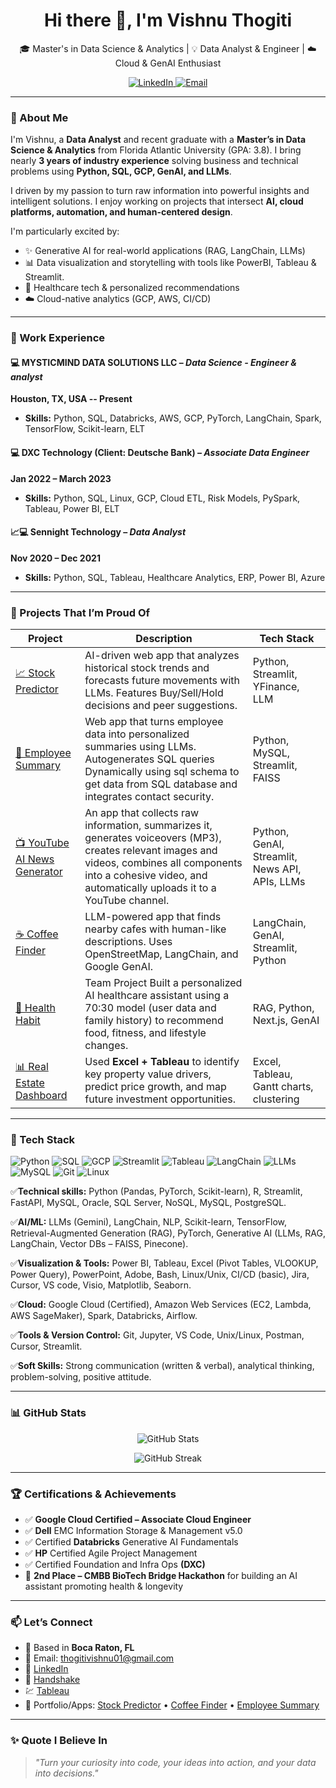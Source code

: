 <h1 align="center">Hi there 👋, I'm Vishnu Thogiti</h1>

<p align="center">
  🎓 Master's in Data Science & Analytics | 💡 Data Analyst & Engineer | ☁️ Cloud & GenAI Enthusiast  
</p>

<p align="center">
  <a href="https://www.linkedin.com/in/vishnu-thogiti-52421926b/" target="_blank">
    <img src="https://img.shields.io/badge/LinkedIn-Vishnu%20Thogiti-blue?style=flat&logo=linkedin" alt="LinkedIn"/>
  </a>
  <a href="mailto:thogitivishnu01@gmail.com">
    <img src="https://img.shields.io/badge/Email-thogitivishnu01@gmail.com-red?style=flat&logo=gmail" alt="Email"/>
  </a>
</p>

---

### 🧠 About Me

I'm Vishnu, a **Data Analyst** and recent graduate with a **Master’s in Data Science & Analytics** from Florida Atlantic University (GPA: 3.8). I bring nearly **3 years of industry experience** solving business and technical problems using **Python, SQL, GCP, GenAI, and LLMs**.

I driven by my passion to turn raw information into powerful insights and intelligent solutions. I enjoy working on projects that intersect **AI, cloud platforms, automation, and human-centered design**.

I'm particularly excited by:
- ✨ Generative AI for real-world applications (RAG, LangChain, LLMs)
- 📊 Data visualization and storytelling with tools like PowerBI, Tableau & Streamlit.
- 🏥 Healthcare tech & personalized recommendations
- ☁️ Cloud-native analytics (GCP, AWS, CI/CD)

---

### 💼 Work Experience

#### 💻 MYSTICMIND DATA SOLUTIONS LLC  – *Data Science - Engineer & analyst*	
**Houston, TX, USA -- Present**

- **Skills:** Python, SQL, Databricks, AWS, GCP, PyTorch, LangChain, Spark, TensorFlow, Scikit-learn, ELT


#### 💻 DXC Technology (Client: Deutsche Bank) – *Associate Data Engineer*
**Jan 2022 – March 2023**
- **Skills:** Python, SQL, Linux, GCP, Cloud ETL, Risk Models, PySpark, Tableau, Power BI, ELT


#### 📈💻 Sennight Technology – *Data Analyst*
**Nov 2020 – Dec 2021**
- **Skills:** Python, SQL, Tableau, Healthcare Analytics, ERP, Power BI, Azure

---

### 🚀 Projects That I’m Proud Of

| Project | Description | Tech Stack |
|--------|-------------|------------|
| [📈 Stock Predictor](https://github.com/VishnuThogiti139/stock-Predictor) | AI-driven web app that analyzes historical stock trends and forecasts future movements with LLMs. Features Buy/Sell/Hold decisions and peer suggestions. | Python, Streamlit, YFinance, LLM |
| [👥 Employee Summary](https://github.com/VishnuThogiti139/employee_summary) | Web app that turns employee data into personalized summaries using LLMs. Autogenerates SQL queries Dynamically using sql schema to get data from SQL database and integrates contact security. | Python, MySQL, Streamlit, FAISS |
| [📺 YouTube AI News Generator](https://github.com/VishnuThogiti139/YouTube_News_AI) | An app that collects raw information, summarizes it, generates voiceovers (MP3), creates relevant images and videos, combines all components into a cohesive video, and automatically uploads it to a YouTube channel. | Python, GenAI, Streamlit, News API,  APIs, LLMs|
| [☕ Coffee Finder](https://github.com/VishnuThogiti139/Coffee_Finder) | LLM-powered app that finds nearby cafes with human-like descriptions. Uses OpenStreetMap, LangChain, and Google GenAI. | LangChain, GenAI, Streamlit, Python |
| [🧠 Health Habit](https://github.com/vamsijavvadi7/HealthAssistant-AI) |Team Project Built a personalized AI healthcare assistant using a 70:30 model (user data and family history) to recommend food, fitness, and lifestyle changes. | RAG, Python, Next.js, GenAI |
| [📊 Real Estate Dashboard](https://public.tableau.com/app/profile/vishnu.thogiti/vizzes) | Used **Excel + Tableau** to identify key property value drivers, predict price growth, and map future investment opportunities. | Excel, Tableau, Gantt charts, clustering |

---

### 🧰 Tech Stack

![Python](https://img.shields.io/badge/Python-3776AB?style=for-the-badge&logo=python&logoColor=white)
![SQL](https://img.shields.io/badge/SQL-005C84?style=for-the-badge&logo=postgresql&logoColor=white)
![GCP](https://img.shields.io/badge/GCP-4285F4?style=for-the-badge&logo=googlecloud&logoColor=white)
![Streamlit](https://img.shields.io/badge/Streamlit-FF4B4B?style=for-the-badge&logo=streamlit&logoColor=white)
![Tableau](https://img.shields.io/badge/Tableau-E97627?style=for-the-badge&logo=tableau&logoColor=white)
![LangChain](https://img.shields.io/badge/LangChain-GenAI-green?style=for-the-badge)
![LLMs](https://img.shields.io/badge/LLMs-Gemini-informational?style=for-the-badge&logo=openai)
![MySQL](https://img.shields.io/badge/MySQL-00000F?style=for-the-badge&logo=mysql&logoColor=white)
![Git](https://img.shields.io/badge/Git-F05032?style=for-the-badge&logo=git&logoColor=white)
![Linux](https://img.shields.io/badge/Linux-FCC624?style=for-the-badge&logo=linux&logoColor=black)

✅**Technical skills:** Python (Pandas, PyTorch, Scikit-learn), R, Streamlit, FastAPI, MySQL, Oracle, SQL Server, NoSQL, MySQL, PostgreSQL.

✅**AI/ML:** LLMs (Gemini), LangChain, NLP, Scikit-learn, TensorFlow, Retrieval-Augmented Generation (RAG), PyTorch, Generative AI (LLMs, RAG, LangChain, Vector DBs – FAISS, Pinecone).

✅**Visualization & Tools:** Power BI, Tableau, Excel (Pivot Tables, VLOOKUP, Power Query), PowerPoint, Adobe, Bash, Linux/Unix, CI/CD (basic), Jira, Cursor, VS code, Visio, Matplotlib, Seaborn.

✅**Cloud:** Google Cloud (Certified), Amazon Web Services (EC2, Lambda, AWS SageMaker), Spark, Databricks, Airflow.

✅**Tools & Version Control:** Git, Jupyter, VS Code, Unix/Linux, Postman, Cursor, Streamlit.

✅**Soft Skills:** Strong communication (written & verbal), analytical thinking, problem-solving, positive attitude.

---

### 📊 GitHub Stats

<p align="center">
  <img src="https://github-readme-stats.vercel.app/api?username=VishnuThogiti139&show_icons=true&theme=tokyonight" alt="GitHub Stats" />
</p>
<p align="center">
  <img src="https://github-readme-streak-stats.herokuapp.com?user=VishnuThogiti139&theme=tokyonight" alt="GitHub Streak" />
</p>

---

### 🏆 Certifications & Achievements
- ✅ **Google Cloud Certified – Associate Cloud Engineer**
- ✅ **Dell** EMC Information Storage & Management v5.0
- ✅ Certified **Databricks** Generative AI Fundamentals
- ✅ **HP** Certified Agile Project Management
- ✅ Certified Foundation and Infra Ops **(DXC)** 
- 🥈 **2nd Place – CMBB BioTech Bridge Hackathon** for building an AI assistant promoting health & longevity

---

### 📫 Let’s Connect

- 📍 Based in **Boca Raton, FL**
- 📨 Email: thogitivishnu01@gmail.com  
- 💼 [LinkedIn](https://www.linkedin.com/in/vishnu-thogiti-52421926b/)  
- 💼 [Handshake](https://fau.joinhandshake.com/profiles/rwxfej)
- 💹 [Tableau](https://public.tableau.com/app/profile/vishnu.thogiti/vizzes)
- 🔗 Portfolio/Apps: [Stock Predictor](https://vishnuthogiti139-stock-predictor-app-0sgqgy.streamlit.app/) • [Coffee Finder](https://vishnuthogiti139-coffee-finder-app-wmbgtr.streamlit.app/) • [Employee Summary](https://employeesummary-jdt97kuxhntmkfbsfrn6ws.streamlit.app/)

---

### ✨ Quote I Believe In

> *"Turn your curiosity into code, your ideas into action, and your data into decisions."*

